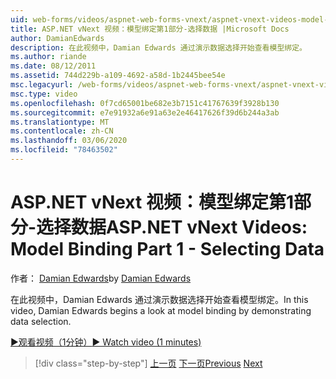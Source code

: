 ```yaml
---
uid: web-forms/videos/aspnet-web-forms-vnext/aspnet-vnext-videos-model-binding-part-1-selecting-data
title: ASP.NET vNext 视频：模型绑定第1部分-选择数据 |Microsoft Docs
author: DamianEdwards
description: 在此视频中，Damian Edwards 通过演示数据选择开始查看模型绑定。
ms.author: riande
ms.date: 08/12/2011
ms.assetid: 744d229b-a109-4692-a58d-1b2445bee54e
msc.legacyurl: /web-forms/videos/aspnet-web-forms-vnext/aspnet-vnext-videos-model-binding-part-1-selecting-data
msc.type: video
ms.openlocfilehash: 0f7cd65001be682e3b7151c41767639f3928b130
ms.sourcegitcommit: e7e91932a6e91a63e2e46417626f39d6b244a3ab
ms.translationtype: MT
ms.contentlocale: zh-CN
ms.lasthandoff: 03/06/2020
ms.locfileid: "78463502"
---
```

# <a name="aspnet-vnext-videos-model-binding-part-1---selecting-data"></a><span data-ttu-id="3453b-103">ASP.NET vNext 视频：模型绑定第1部分-选择数据</span><span class="sxs-lookup"><span data-stu-id="3453b-103">ASP.NET vNext Videos: Model Binding Part 1 - Selecting Data</span></span>

<span data-ttu-id="3453b-104">作者： [Damian Edwards](https://github.com/DamianEdwards)</span><span class="sxs-lookup"><span data-stu-id="3453b-104">by [Damian Edwards](https://github.com/DamianEdwards)</span></span>

<span data-ttu-id="3453b-105">在此视频中，Damian Edwards 通过演示数据选择开始查看模型绑定。</span><span class="sxs-lookup"><span data-stu-id="3453b-105">In this video, Damian Edwards begins a look at model binding by demonstrating data selection.</span></span>

[<span data-ttu-id="3453b-106">&#9654;观看视频（1分钟）</span><span class="sxs-lookup"><span data-stu-id="3453b-106">&#9654; Watch video (1 minutes)</span></span>](https://channel9.msdn.com/Blogs/ASP-NET-Site-Videos/aspnet-vnext-videos-model-binding-part-1-selecting-data)

> [!div class="step-by-step"]
> <span data-ttu-id="3453b-107">[上一页](aspnet-vnext-videos-strongly-typed-data-controls.md)
> [下一页](aspnet-vnext-videos-model-binding-part-2-filtering.md)</span><span class="sxs-lookup"><span data-stu-id="3453b-107">[Previous](aspnet-vnext-videos-strongly-typed-data-controls.md)
[Next](aspnet-vnext-videos-model-binding-part-2-filtering.md)</span></span>
